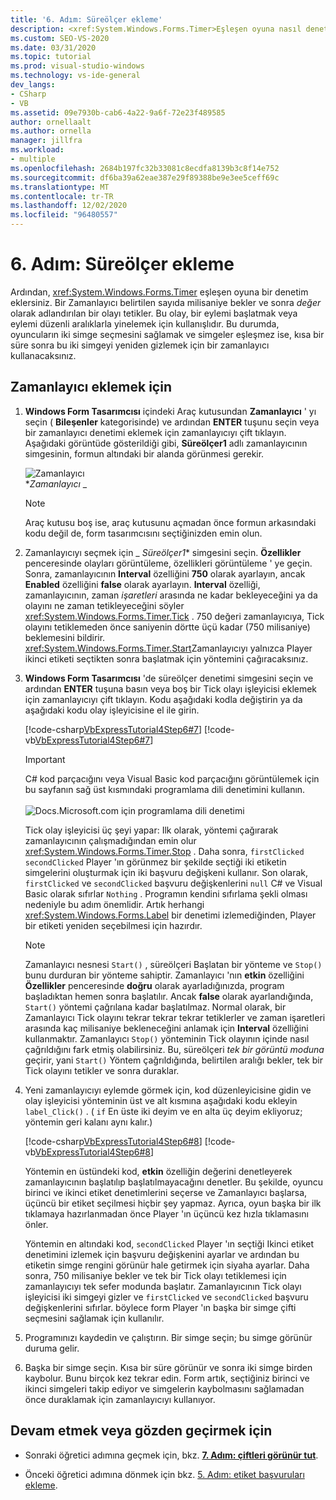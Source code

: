 ```yaml
---
title: '6. Adım: Süreölçer ekleme'
description: <xref:System.Windows.Forms.Timer>Eşleşen oyuna nasıl denetim ekleneceğini öğrenin.
ms.custom: SEO-VS-2020
ms.date: 03/31/2020
ms.topic: tutorial
ms.prod: visual-studio-windows
ms.technology: vs-ide-general
dev_langs:
- CSharp
- VB
ms.assetid: 09e7930b-cab6-4a22-9a6f-72e23f489585
author: ornellaalt
ms.author: ornella
manager: jillfra
ms.workload:
- multiple
ms.openlocfilehash: 2684b197fc32b33081c8ecdfa8139b3c8f14e752
ms.sourcegitcommit: df6ba39a62eae387e29f89388be9e3ee5ceff69c
ms.translationtype: MT
ms.contentlocale: tr-TR
ms.lasthandoff: 12/02/2020
ms.locfileid: "96480557"
---
```

# <a name="step-6-add-a-timer"></a>6. Adım: Süreölçer ekleme
Ardından, <xref:System.Windows.Forms.Timer> eşleşen oyuna bir denetim eklersiniz. Bir Zamanlayıcı belirtilen sayıda milisaniye bekler ve sonra *değer* olarak adlandırılan bir olayı tetikler. Bu olay, bir eylemi başlatmak veya eylemi düzenli aralıklarla yinelemek için kullanışlıdır. Bu durumda, oyuncuların iki simge seçmesini sağlamak ve simgeler eşleşmez ise, kısa bir süre sonra bu iki simgeyi yeniden gizlemek için bir zamanlayıcı kullanacaksınız.

## <a name="to-add-a-timer"></a>Zamanlayıcı eklemek için

1. **Windows Form Tasarımcısı** içindeki Araç kutusundan **Zamanlayıcı** ' yı seçin ( **Bileşenler** kategorisinde) ve ardından **ENTER** tuşunu seçin veya bir zamanlayıcı denetimi eklemek için zamanlayıcıyı çift tıklayın. Aşağıdaki görüntüde gösterildiği gibi, **Süreölçer1** adlı zamanlayıcının simgesinin, formun altındaki bir alanda görünmesi gerekir.

     ![Zamanlayıcı](../ide/media/express_timer.png)<br/>
**_Zamanlayıcı_* _

    > [!NOTE]
    > Araç kutusu boş ise, araç kutusunu açmadan önce formun arkasındaki kodu değil de, form tasarımcısını seçtiğinizden emin olun.

2. Zamanlayıcıyı seçmek için _ *Süreölçer1** simgesini seçin. **Özellikler** penceresinde olayları görüntüleme, özellikleri görüntüleme ' ye geçin. Sonra, zamanlayıcının **Interval** özelliğini **750** olarak ayarlayın, ancak **Enabled** özelliğini **false** olarak ayarlayın. **Interval** özelliği, zamanlayıcının, zaman *işaretleri* arasında ne kadar bekleyeceğini ya da olayını ne zaman tetikleyeceğini söyler <xref:System.Windows.Forms.Timer.Tick> . 750 değeri zamanlayıcıya, Tick olayını tetiklemeden önce saniyenin dörtte üçü kadar (750 milisaniye) beklemesini bildirir. <xref:System.Windows.Forms.Timer.Start>Zamanlayıcıyı yalnızca Player ikinci etiketi seçtikten sonra başlatmak için yöntemini çağıracaksınız.

3. **Windows Form Tasarımcısı** 'de süreölçer denetimi simgesini seçin ve ardından **ENTER** tuşuna basın veya boş bir Tick olayı işleyicisi eklemek için zamanlayıcıyı çift tıklayın. Kodu aşağıdaki kodla değiştirin ya da aşağıdaki kodu olay işleyicisine el ile girin.

     [!code-csharp[VbExpressTutorial4Step6#7](../ide/codesnippet/CSharp/step-6-add-a-timer_1.cs)]
     [!code-vb[VbExpressTutorial4Step6#7](../ide/codesnippet/VisualBasic/step-6-add-a-timer_1.vb)]

      > [!IMPORTANT]
      > C# kod parçacığını veya Visual Basic kod parçacığını görüntülemek için bu sayfanın sağ üst kısmındaki programlama dili denetimini kullanın.<br><br>![Docs.Microsoft.com için programlama dili denetimi](../ide/media/docs-programming-language-control.png)

     Tick olay işleyicisi üç şeyi yapar: Ilk olarak, yöntemi çağırarak zamanlayıcının çalışmadığından emin olur <xref:System.Windows.Forms.Timer.Stop> . Daha sonra, `firstClicked` `secondClicked` Player 'ın görünmez bir şekilde seçtiği iki etiketin simgelerini oluşturmak için iki başvuru değişkeni kullanır. Son olarak, `firstClicked` ve `secondClicked` başvuru değişkenlerini `null` C# ve Visual Basic olarak sıfırlar `Nothing` . Programın kendini sıfırlama şekli olması nedeniyle bu adım önemlidir. Artık herhangi <xref:System.Windows.Forms.Label> bir denetimi izlemediğinden, Player bir etiketi yeniden seçebilmesi için hazırdır.

    > [!NOTE]
    > Zamanlayıcı nesnesi `Start()` , süreölçeri Başlatan bir yönteme ve `Stop()` bunu durduran bir yönteme sahiptir. Zamanlayıcı 'nın **etkin** özelliğini **Özellikler** penceresinde **doğru** olarak ayarladığınızda, program başladıktan hemen sonra başlatılır. Ancak **false** olarak ayarlandığında, `Start()` yöntemi çağrılana kadar başlatılmaz. Normal olarak, bir Zamanlayıcı Tick olayını tekrar tekrar tekrar tetiklerler ve zaman işaretleri arasında kaç milisaniye bekleneceğini anlamak için **Interval** özelliğini kullanmaktır. Zamanlayıcı `Stop()` yönteminin Tick olayının içinde nasıl çağrıldığını fark etmiş olabilirsiniz. Bu, süreölçeri *tek bir görüntü moduna* geçirir, yani `Start()` Yöntem çağrıldığında, belirtilen aralığı bekler, tek bir Tick olayını tetikler ve sonra duraklar.

4. Yeni zamanlayıcıyı eylemde görmek için, kod düzenleyicisine gidin ve olay işleyicisi yönteminin üst ve alt kısmına aşağıdaki kodu ekleyin `label_Click()` . ( `if` En üste iki deyim ve en alta üç deyim ekliyoruz; yöntemin geri kalanı aynı kalır.)

     [!code-csharp[VbExpressTutorial4Step6#8](../ide/codesnippet/CSharp/step-6-add-a-timer_2.cs)]
     [!code-vb[VbExpressTutorial4Step6#8](../ide/codesnippet/VisualBasic/step-6-add-a-timer_2.vb)]

     Yöntemin en üstündeki kod, **etkin** özelliğin değerini denetleyerek zamanlayıcının başlatılıp başlatılmayacağını denetler. Bu şekilde, oyuncu birinci ve ikinci etiket denetimlerini seçerse ve Zamanlayıcı başlarsa, üçüncü bir etiket seçilmesi hiçbir şey yapmaz. Ayrıca, oyun başka bir ilk tıklamaya hazırlanmadan önce Player 'ın üçüncü kez hızla tıklamasını önler. 

     Yöntemin en altındaki kod, `secondClicked` Player 'ın seçtiği Ikinci etiket denetimini izlemek için başvuru değişkenini ayarlar ve ardından bu etiketin simge rengini görünür hale getirmek için siyaha ayarlar. Daha sonra, 750 milisaniye bekler ve tek bir Tick olayı tetiklemesi için zamanlayıcıyı tek sefer modunda başlatır. Zamanlayıcının Tick olayı işleyicisi iki simgeyi gizler ve `firstClicked` ve `secondClicked` başvuru değişkenlerini sıfırlar. böylece form Player 'ın başka bir simge çifti seçmesini sağlamak için kullanılır.

5. Programınızı kaydedin ve çalıştırın. Bir simge seçin; bu simge görünür duruma gelir.

6. Başka bir simge seçin. Kısa bir süre görünür ve sonra iki simge birden kaybolur. Bunu birçok kez tekrar edin. Form artık, seçtiğiniz birinci ve ikinci simgeleri takip ediyor ve simgelerin kaybolmasını sağlamadan önce duraklamak için zamanlayıcıyı kullanıyor.

## <a name="to-continue-or-review"></a>Devam etmek veya gözden geçirmek için

- Sonraki öğretici adımına geçmek için, bkz. **[7. Adım: çiftleri görünür tut](../ide/step-7-keep-pairs-visible.md)**.

- Önceki öğretici adımına dönmek için bkz. [5. Adım: etiket başvuruları ekleme](../ide/step-5-add-label-references.md).
